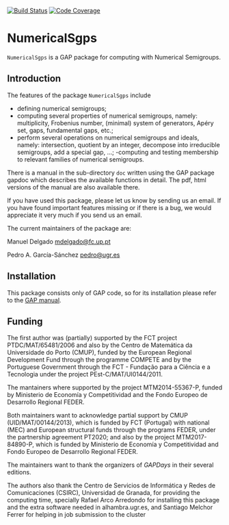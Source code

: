 [![Build Status](https://travis-ci.org/gap-packages/numericalsgps.svg?branch=master)](https://travis-ci.org/gap-packages/numericalsgps)
[![Code Coverage](https://codecov.io/github/gap-packages/numericalsgps/coverage.svg?branch=master&token=)](https://codecov.io/gh/gap-packages/numericalsgps)

NumericalSgps
=============

`NumericalSgps` is a GAP package for computing with Numerical Semigroups.


Introduction
------------

The features of the package `NumericalSgps` include

- defining numerical semigroups;
- computing several properties of numerical semigroups, namely: multiplicity, Frobenius number, (minimal) system of generators, Apéry set, gaps, fundamental gaps, etc.;
- perform several operations on numerical semigroups and ideals, namely: intersection, quotient by an integer, decompose into irreducible semigroups, add a special gap, ...;
-computing and testing membership to relevant families of numerical semigroups.

There is a manual in the sub-directory `doc` written using the GAP package
gapdoc which describes the available functions in detail. The pdf, html
versions of the manual are also available there.

If you have used this package, please let us know by sending
us an email.  If you  have found important features missing or if there is a
bug, we would appreciate it very much if you send us an email.

The current maintainers of the package are:

Manuel Delgado			<mdelgado@fc.up.pt>

Pedro A. García-Sánchez		<pedro@ugr.es>

Installation
------------
This package consists only of GAP code, so for its installation please refer to the [GAP manual](https://www.gap-system.org/Manuals/doc/ref/chap76.html#X82473E4B8756C6CD).


Funding
-------

The first author was (partially) supported by the FCT project PTDC/MAT/65481/2006 and also by the Centro de Matemática da Universidade do Porto (CMUP), funded by the European Regional Development Fund through the programme COMPETE and by the Portuguese Government through the FCT - Fundação para a Ciência e a Tecnologia under the project PEst-C/MAT/UI0144/2011.

The mantainers where supported by the project MTM2014-55367-P, funded by Ministerio de Economía y Competitividad and the Fondo Europeo de Desarrollo Regional FEDER.

Both maintainers want to acknowledge partial support by CMUP (UID/MAT/00144/2013), which is funded by FCT (Portugal) with national (MEC) and European structural funds through the programs FEDER, under the partnership agreement PT2020; and also by the project MTM2017-84890-P, which is funded by Ministerio de Economía y Competitividad and Fondo Europeo de Desarrollo Regional FEDER.

The maintainers want to thank the organizers of *GAPDays* in their several editions.

The authors also thank the Centro de Servicios de Informática y Redes de Comunicaciones (CSIRC), Universidad de Granada, for providing the computing time, specially Rafael Arco Arredondo for installing this package and the extra software needed in alhambra.ugr.es, and Santiago Melchor Ferrer for helping in job submission to the cluster
